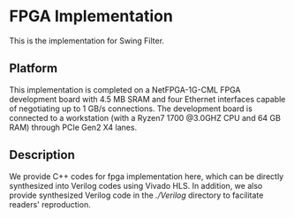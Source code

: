# FPGA Implementation

This is the implementation for Swing Filter.

## Platform

This implementation is completed on a NetFPGA-1G-CML FPGA development board with 4.5 MB SRAM and four Ethernet interfaces capable of negotiating up to 1 GB/s connections. The development board is connected to a workstation (with a Ryzen7 1700 @3.0GHZ CPU and 64 GB RAM) through PCIe Gen2 X4 lanes. 

## Description

We provide C++ codes for fpga implementation here, which can be directly synthesized into Verilog codes using Vivado HLS. In addition, we also provide synthesized Verilog code in the *./Verilog* directory to facilitate readers' reproduction.
